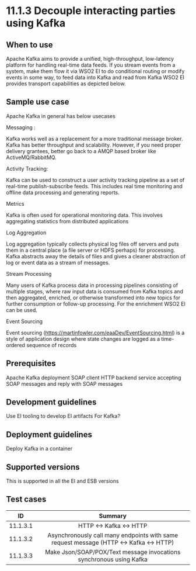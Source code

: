 # 11.1.3 Decouple interacting parties using Kafka


## When to use

Apache Kafka aims to provide a unified, high-throughput, low-latency platform for handling real-time data feeds. If you
stream events from a system, make them flow it via WSO2 EI to do conditional routing or modify events in some way, to 
feed data into Kafka and read from Kafka WSO2 EI provides transport capabilities as depicted below. 

## Sample use case

Apache Kafka in general has below usecases

Messaging : 

Kafka works well as a replacement for a more traditional message broker. Kafka has better throughput and scalability. 
However, if you need proper delivery grantees, better go back to a AMQP based broker like ActiveMQ/RabbitMQ. 

Activity Tracking: 

Kafka can be used to construct a user activity tracking pipeline as a set of real-time publish-subscribe feeds. This includes
real time monitoring and offline data processing and generating reports.  

Metrics

Kafka is often used for operational monitoring data. This involves aggregating statistics from distributed applications 

Log Aggregation

Log aggregation typically collects physical log files off servers and puts them in a central place 
(a file server or HDFS perhaps) for processing. Kafka abstracts away the details of files and gives a cleaner 
abstraction of log or event data as a stream of messages.


Stream Processing

Many users of Kafka process data in processing pipelines consisting of multiple stages, where raw input data is consumed
from Kafka topics and then aggregated, enriched, or otherwise transformed into new topics for further consumption or 
follow-up processing. For the enrichment WSO2 EI can be used. 


Event Sourcing

Event sourcing (https://martinfowler.com/eaaDev/EventSourcing.html) is a style of application design where state changes
are logged as a time-ordered sequence of records

## Prerequisites

Apache Kafka deployment 
SOAP client 
HTTP backend service accepting SOAP messages and reply with  SOAP messages



## Development guidelines

Use EI tooling to develop EI artifacts 
For Kafka? 

## Deployment guidelines

Deploy Kafka in a container 


## Supported versions

This is supported in all the EI and ESB versions

## Test cases

| ID        | Summary                                                                                 |
| ----------|:---------------------------------------------------------------------------------------:|
| 11.1.3.1  |  HTTP <-> Kafka <-> HTTP                                                                |
| 11.1.3.2  |  Asynchronously call many endpoints with same request message (HTTP <-> Kafka <-> HTTP) |
| 11.1.3.3  |  Make Json/SOAP/POX/Text message invocations synchronous using Kafka                    |
